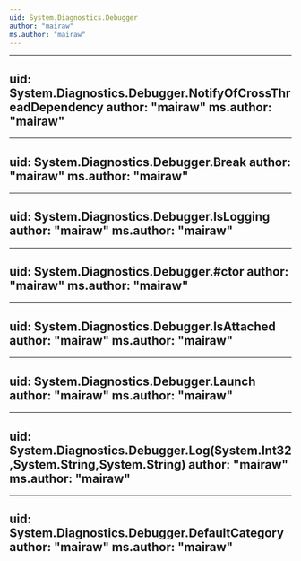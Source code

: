 ```yaml
---
uid: System.Diagnostics.Debugger
author: "mairaw"
ms.author: "mairaw"
---
```


---
uid: System.Diagnostics.Debugger.NotifyOfCrossThreadDependency
author: "mairaw"
ms.author: "mairaw"
---

---
uid: System.Diagnostics.Debugger.Break
author: "mairaw"
ms.author: "mairaw"
---

---
uid: System.Diagnostics.Debugger.IsLogging
author: "mairaw"
ms.author: "mairaw"
---

---
uid: System.Diagnostics.Debugger.#ctor
author: "mairaw"
ms.author: "mairaw"
---

---
uid: System.Diagnostics.Debugger.IsAttached
author: "mairaw"
ms.author: "mairaw"
---

---
uid: System.Diagnostics.Debugger.Launch
author: "mairaw"
ms.author: "mairaw"
---

---
uid: System.Diagnostics.Debugger.Log(System.Int32,System.String,System.String)
author: "mairaw"
ms.author: "mairaw"
---

---
uid: System.Diagnostics.Debugger.DefaultCategory
author: "mairaw"
ms.author: "mairaw"
---
